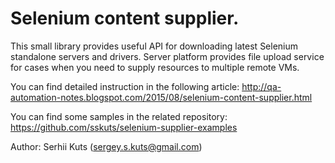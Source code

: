 Selenium content supplier.
======

This small library provides useful API for downloading latest Selenium standalone servers and drivers.
Server platform provides file upload service for cases when you need to supply resources to multiple remote VMs.

You can find detailed instruction in the following article:
http://qa-automation-notes.blogspot.com/2015/08/selenium-content-supplier.html

You can find some samples in the related repository: 
https://github.com/sskuts/selenium-supplier-examples

Author: Serhii Kuts (sergey.s.kuts@gmail.com)